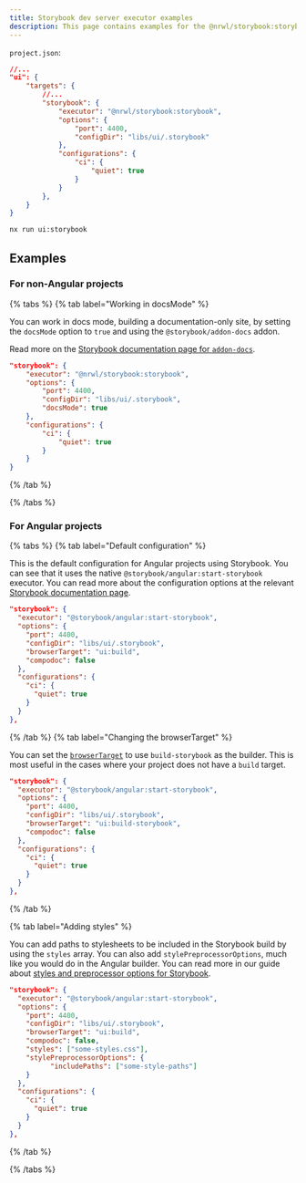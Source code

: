 ```yaml
---
title: Storybook dev server executor examples
description: This page contains examples for the @nrwl/storybook:storybook executor.
---
```


`project.json`:

```json
//...
"ui": {
    "targets": {
        //...
        "storybook": {
            "executor": "@nrwl/storybook:storybook",
            "options": {
                "port": 4400,
                "configDir": "libs/ui/.storybook"
            },
            "configurations": {
                "ci": {
                    "quiet": true
                }
            }
        },
    }
}
```

```bash
nx run ui:storybook
```

## Examples

### For non-Angular projects

{% tabs %}
{% tab label="Working in docsMode" %}

You can work in docs mode, building a documentation-only site, by setting the `docsMode` option to `true` and using the `@storybook/addon-docs` addon.

Read more on the [Storybook documentation page for `addon-docs`](https://storybook.js.org/addons/@storybook/addon-docs).

```json
"storybook": {
    "executor": "@nrwl/storybook:storybook",
    "options": {
        "port": 4400,
        "configDir": "libs/ui/.storybook",
        "docsMode": true
    },
    "configurations": {
        "ci": {
            "quiet": true
        }
    }
}
```

{% /tab %}

{% /tabs %}

### For Angular projects

{% tabs %}
{% tab label="Default configuration" %}

This is the default configuration for Angular projects using Storybook. You can see that it uses the native `@storybook/angular:start-storybook` executor. You can read more about the configuration options at the relevant [Storybook documentation page](https://storybook.js.org/docs/angular/get-started/install).

```json
"storybook": {
  "executor": "@storybook/angular:start-storybook",
  "options": {
    "port": 4400,
    "configDir": "libs/ui/.storybook",
    "browserTarget": "ui:build",
    "compodoc": false
  },
  "configurations": {
    "ci": {
      "quiet": true
    }
  }
},
```

{% /tab %}
{% tab label="Changing the browserTarget" %}

You can set the [`browserTarget`](/packages/storybook/documents/angular-browser-target) to use `build-storybook` as the builder. This is most useful in the cases where your project does not have a `build` target.

```json
"storybook": {
  "executor": "@storybook/angular:start-storybook",
  "options": {
    "port": 4400,
    "configDir": "libs/ui/.storybook",
    "browserTarget": "ui:build-storybook",
    "compodoc": false
  },
  "configurations": {
    "ci": {
      "quiet": true
    }
  }
},
```

{% /tab %}

{% tab label="Adding styles" %}

You can add paths to stylesheets to be included in the Storybook build by using the `styles` array. You can also add `stylePreprocessorOptions`, much like you would do in the Angular builder. You can read more in our guide about [styles and preprocessor options for Storybook](/packages/storybook/documents/angular-configuring-styles).

```json
"storybook": {
  "executor": "@storybook/angular:start-storybook",
  "options": {
    "port": 4400,
    "configDir": "libs/ui/.storybook",
    "browserTarget": "ui:build",
    "compodoc": false,
    "styles": ["some-styles.css"],
    "stylePreprocessorOptions": {
          "includePaths": ["some-style-paths"]
    }
  },
  "configurations": {
    "ci": {
      "quiet": true
    }
  }
},
```

{% /tab %}

{% /tabs %}
